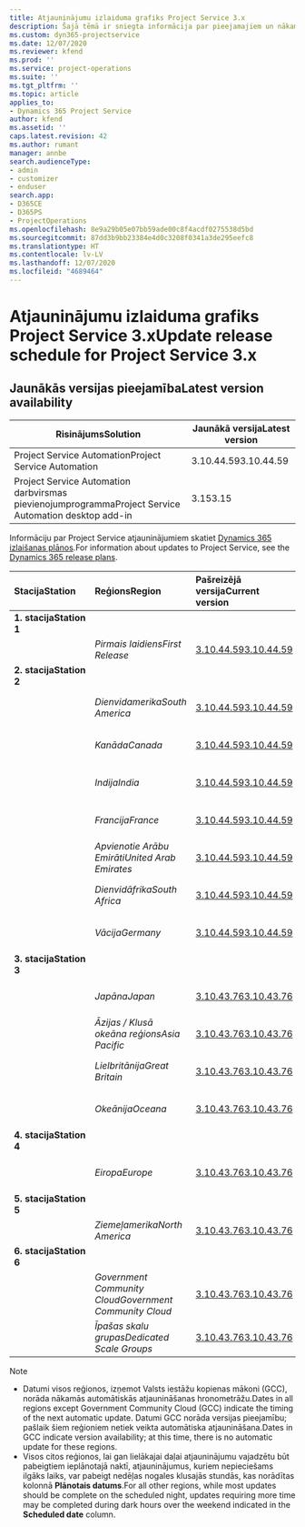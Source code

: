 ```yaml
---
title: Atjauninājumu izlaiduma grafiks Project Service 3.x
description: Šajā tēmā ir sniegta informācija par pieejamajiem un nākamajiem Dynamics 365 Project Service Automation laidieniem.
ms.custom: dyn365-projectservice
ms.date: 12/07/2020
ms.reviewer: kfend
ms.prod: ''
ms.service: project-operations
ms.suite: ''
ms.tgt_pltfrm: ''
ms.topic: article
applies_to:
- Dynamics 365 Project Service
author: kfend
ms.assetid: ''
caps.latest.revision: 42
ms.author: rumant
manager: annbe
search.audienceType:
- admin
- customizer
- enduser
search.app:
- D365CE
- D365PS
- ProjectOperations
ms.openlocfilehash: 8e9a29b05e07bb59ade00c8f4acdf0275538d5bd
ms.sourcegitcommit: 87dd3b9bb23384e4d0c3208f0341a3de295eefc8
ms.translationtype: HT
ms.contentlocale: lv-LV
ms.lasthandoff: 12/07/2020
ms.locfileid: "4689464"
---
```

# <a name="update-release-schedule-for-project-service-3x"></a><span data-ttu-id="93606-103">Atjauninājumu izlaiduma grafiks Project Service 3.x</span><span class="sxs-lookup"><span data-stu-id="93606-103">Update release schedule for Project Service 3.x</span></span>

## <a name="latest-version-availability"></a><span data-ttu-id="93606-104">Jaunākās versijas pieejamība</span><span class="sxs-lookup"><span data-stu-id="93606-104">Latest version availability</span></span>

| <span data-ttu-id="93606-105">Risinājums</span><span class="sxs-lookup"><span data-stu-id="93606-105">Solution</span></span>  | <span data-ttu-id="93606-106">Jaunākā versija</span><span class="sxs-lookup"><span data-stu-id="93606-106">Latest version</span></span> |
|-------|----|
| <span data-ttu-id="93606-107">Project Service Automation</span><span class="sxs-lookup"><span data-stu-id="93606-107">Project Service Automation</span></span>    | <span data-ttu-id="93606-108">3.10.44.59</span><span class="sxs-lookup"><span data-stu-id="93606-108">3.10.44.59</span></span> |
| <span data-ttu-id="93606-109">Project Service Automation darbvirsmas pievienojumprogramma</span><span class="sxs-lookup"><span data-stu-id="93606-109">Project Service Automation desktop add-in</span></span>                | <span data-ttu-id="93606-110">3.15</span><span class="sxs-lookup"><span data-stu-id="93606-110">3.15</span></span>          |

<span data-ttu-id="93606-111">Informāciju par Project Service atjauninājumiem skatiet [Dynamics 365 izlaišanas plānos](https://docs.microsoft.com/dynamics365/release-plans/).</span><span class="sxs-lookup"><span data-stu-id="93606-111">For information about updates to Project Service, see the [Dynamics 365 release plans](https://docs.microsoft.com/dynamics365/release-plans/).</span></span> 

| <span data-ttu-id="93606-112">Stacija</span><span class="sxs-lookup"><span data-stu-id="93606-112">Station</span></span>  | <span data-ttu-id="93606-113">Reģions</span><span class="sxs-lookup"><span data-stu-id="93606-113">Region</span></span> | <span data-ttu-id="93606-114">Pašreizējā versija</span><span class="sxs-lookup"><span data-stu-id="93606-114">Current version</span></span> | <span data-ttu-id="93606-115">Nākamā versija</span><span class="sxs-lookup"><span data-stu-id="93606-115">Next version</span></span> |  <span data-ttu-id="93606-116">Plānotais datums</span><span class="sxs-lookup"><span data-stu-id="93606-116">Scheduled date</span></span>
| :---   | :---   | :---   | :---   |:---   |         
|<span data-ttu-id="93606-117"><strong>1. stacija</strong></span><span class="sxs-lookup"><span data-stu-id="93606-117"><strong>Station 1</strong></span></span> | |  |  | |
| | <span data-ttu-id="93606-118"><i>Pirmais laidiens</i></span><span class="sxs-lookup"><span data-stu-id="93606-118"><i>First Release</i></span></span> | [<span data-ttu-id="93606-119">3.10.44.59</span><span class="sxs-lookup"><span data-stu-id="93606-119">3.10.44.59</span></span>](whats-new-ur-26.md) | <span data-ttu-id="93606-120">TBD</span><span class="sxs-lookup"><span data-stu-id="93606-120">TBD</span></span> | <span data-ttu-id="93606-121">2021. gada 8. janvāris</span><span class="sxs-lookup"><span data-stu-id="93606-121">January 8, 2021</span></span>
|<span data-ttu-id="93606-122"><strong>2. stacija</strong></span><span class="sxs-lookup"><span data-stu-id="93606-122"><strong>Station 2</strong></span></span> | |  |  | |
| | <span data-ttu-id="93606-123"><i>Dienvidamerika</i></span><span class="sxs-lookup"><span data-stu-id="93606-123"><i>South America</i></span></span> | [<span data-ttu-id="93606-124">3.10.44.59</span><span class="sxs-lookup"><span data-stu-id="93606-124">3.10.44.59</span></span>](whats-new-ur-26.md) | <span data-ttu-id="93606-125">TBD</span><span class="sxs-lookup"><span data-stu-id="93606-125">TBD</span></span> | <span data-ttu-id="93606-126">2021. gada 15. janvāris</span><span class="sxs-lookup"><span data-stu-id="93606-126">January 15, 2021</span></span>
| | <span data-ttu-id="93606-127"><i>Kanāda</i></span><span class="sxs-lookup"><span data-stu-id="93606-127"><i>Canada</i></span></span> | [<span data-ttu-id="93606-128">3.10.44.59</span><span class="sxs-lookup"><span data-stu-id="93606-128">3.10.44.59</span></span>](whats-new-ur-26.md) | <span data-ttu-id="93606-129">TBD</span><span class="sxs-lookup"><span data-stu-id="93606-129">TBD</span></span> | <span data-ttu-id="93606-130">2021. gada 15. janvāris</span><span class="sxs-lookup"><span data-stu-id="93606-130">January 15, 2021</span></span>
| | <span data-ttu-id="93606-131"><i>Indija</i></span><span class="sxs-lookup"><span data-stu-id="93606-131"><i>India</i></span></span> | [<span data-ttu-id="93606-132">3.10.44.59</span><span class="sxs-lookup"><span data-stu-id="93606-132">3.10.44.59</span></span>](whats-new-ur-26.md) | <span data-ttu-id="93606-133">TBD</span><span class="sxs-lookup"><span data-stu-id="93606-133">TBD</span></span> | <span data-ttu-id="93606-134">2021. gada 15. janvāris</span><span class="sxs-lookup"><span data-stu-id="93606-134">January 15, 2021</span></span>
| | <span data-ttu-id="93606-135"><i>Francija</i></span><span class="sxs-lookup"><span data-stu-id="93606-135"><i>France</i></span></span> | [<span data-ttu-id="93606-136">3.10.44.59</span><span class="sxs-lookup"><span data-stu-id="93606-136">3.10.44.59</span></span>](whats-new-ur-26.md) | <span data-ttu-id="93606-137">TBD</span><span class="sxs-lookup"><span data-stu-id="93606-137">TBD</span></span> | <span data-ttu-id="93606-138">2021. gada 15. janvāris</span><span class="sxs-lookup"><span data-stu-id="93606-138">January 15, 2021</span></span>
| | <span data-ttu-id="93606-139"><i>Apvienotie Arābu Emirāti</i></span><span class="sxs-lookup"><span data-stu-id="93606-139"><i>United Arab Emirates</i></span></span> | [<span data-ttu-id="93606-140">3.10.44.59</span><span class="sxs-lookup"><span data-stu-id="93606-140">3.10.44.59</span></span>](whats-new-ur-26.md) | <span data-ttu-id="93606-141">TBD</span><span class="sxs-lookup"><span data-stu-id="93606-141">TBD</span></span> | <span data-ttu-id="93606-142">2021. gada 15. janvāris</span><span class="sxs-lookup"><span data-stu-id="93606-142">January 15, 2021</span></span>
| | <span data-ttu-id="93606-143"><i>Dienvidāfrika</i></span><span class="sxs-lookup"><span data-stu-id="93606-143"><i>South Africa</i></span></span> | [<span data-ttu-id="93606-144">3.10.44.59</span><span class="sxs-lookup"><span data-stu-id="93606-144">3.10.44.59</span></span>](whats-new-ur-26.md) | <span data-ttu-id="93606-145">TBD</span><span class="sxs-lookup"><span data-stu-id="93606-145">TBD</span></span> | <span data-ttu-id="93606-146">2021. gada 15. janvāris</span><span class="sxs-lookup"><span data-stu-id="93606-146">January 15, 2021</span></span>
| | <span data-ttu-id="93606-147"><i>Vācija</i></span><span class="sxs-lookup"><span data-stu-id="93606-147"><i>Germany</i></span></span> | [<span data-ttu-id="93606-148">3.10.44.59</span><span class="sxs-lookup"><span data-stu-id="93606-148">3.10.44.59</span></span>](whats-new-ur-26.md) | <span data-ttu-id="93606-149">TBD</span><span class="sxs-lookup"><span data-stu-id="93606-149">TBD</span></span> | <span data-ttu-id="93606-150">2021. gada 15. janvāris</span><span class="sxs-lookup"><span data-stu-id="93606-150">January 15, 2021</span></span>
|<span data-ttu-id="93606-151"><strong>3. stacija</strong></span><span class="sxs-lookup"><span data-stu-id="93606-151"><strong>Station 3</strong></span></span> | |  |  | |
| | <span data-ttu-id="93606-152"><i>Japāna</i></span><span class="sxs-lookup"><span data-stu-id="93606-152"><i>Japan</i></span></span> | [<span data-ttu-id="93606-153">3.10.43.76</span><span class="sxs-lookup"><span data-stu-id="93606-153">3.10.43.76</span></span>](whats-new-ur-25.md) | [<span data-ttu-id="93606-154">3.10.44.59</span><span class="sxs-lookup"><span data-stu-id="93606-154">3.10.44.59</span></span>](whats-new-ur-26.md) | <span data-ttu-id="93606-155">2020. gada 11. decembris</span><span class="sxs-lookup"><span data-stu-id="93606-155">December 11, 2020</span></span>
| | <span data-ttu-id="93606-156"><i>Āzijas / Klusā okeāna reģions</i></span><span class="sxs-lookup"><span data-stu-id="93606-156"><i>Asia Pacific</i></span></span> | [<span data-ttu-id="93606-157">3.10.43.76</span><span class="sxs-lookup"><span data-stu-id="93606-157">3.10.43.76</span></span>](whats-new-ur-25.md) | [<span data-ttu-id="93606-158">3.10.44.59</span><span class="sxs-lookup"><span data-stu-id="93606-158">3.10.44.59</span></span>](whats-new-ur-26.md) | <span data-ttu-id="93606-159">2020. gada 11. decembris</span><span class="sxs-lookup"><span data-stu-id="93606-159">December 11, 2020</span></span>
| | <span data-ttu-id="93606-160"><i>Lielbritānija</i></span><span class="sxs-lookup"><span data-stu-id="93606-160"><i>Great Britain</i></span></span> | [<span data-ttu-id="93606-161">3.10.43.76</span><span class="sxs-lookup"><span data-stu-id="93606-161">3.10.43.76</span></span>](whats-new-ur-25.md) | [<span data-ttu-id="93606-162">3.10.44.59</span><span class="sxs-lookup"><span data-stu-id="93606-162">3.10.44.59</span></span>](whats-new-ur-26.md) | <span data-ttu-id="93606-163">2020. gada 11. decembris</span><span class="sxs-lookup"><span data-stu-id="93606-163">December 11, 2020</span></span>
| | <span data-ttu-id="93606-164"><i>Okeānija</i></span><span class="sxs-lookup"><span data-stu-id="93606-164"><i>Oceana</i></span></span> | [<span data-ttu-id="93606-165">3.10.43.76</span><span class="sxs-lookup"><span data-stu-id="93606-165">3.10.43.76</span></span>](whats-new-ur-25.md) | [<span data-ttu-id="93606-166">3.10.44.59</span><span class="sxs-lookup"><span data-stu-id="93606-166">3.10.44.59</span></span>](whats-new-ur-26.md) | <span data-ttu-id="93606-167">2020. gada 11. decembris</span><span class="sxs-lookup"><span data-stu-id="93606-167">December 11, 2020</span></span>
|<span data-ttu-id="93606-168"><strong>4. stacija</strong></span><span class="sxs-lookup"><span data-stu-id="93606-168"><strong>Station 4</strong></span></span> | |  |  | |
| | <span data-ttu-id="93606-169"><i>Eiropa</i></span><span class="sxs-lookup"><span data-stu-id="93606-169"><i>Europe</i></span></span> | [<span data-ttu-id="93606-170">3.10.43.76</span><span class="sxs-lookup"><span data-stu-id="93606-170">3.10.43.76</span></span>](whats-new-ur-25.md) | [<span data-ttu-id="93606-171">3.10.44.59</span><span class="sxs-lookup"><span data-stu-id="93606-171">3.10.44.59</span></span>](whats-new-ur-26.md) | <span data-ttu-id="93606-172">2020. gada 18. decembris</span><span class="sxs-lookup"><span data-stu-id="93606-172">December 18, 2020</span></span>
|<span data-ttu-id="93606-173"><strong>5. stacija</strong></span><span class="sxs-lookup"><span data-stu-id="93606-173"><strong>Station 5</strong></span></span> | |  |  | |
| | <span data-ttu-id="93606-174"><i>Ziemeļamerika</i></span><span class="sxs-lookup"><span data-stu-id="93606-174"><i>North America</i></span></span> | [<span data-ttu-id="93606-175">3.10.43.76</span><span class="sxs-lookup"><span data-stu-id="93606-175">3.10.43.76</span></span>](whats-new-ur-25.md) | [<span data-ttu-id="93606-176">3.10.44.59</span><span class="sxs-lookup"><span data-stu-id="93606-176">3.10.44.59</span></span>](whats-new-ur-26.md) | <span data-ttu-id="93606-177">2021. gada 8. janvāris</span><span class="sxs-lookup"><span data-stu-id="93606-177">January 8, 2021</span></span>
|<span data-ttu-id="93606-178"><strong>6. stacija</strong></span><span class="sxs-lookup"><span data-stu-id="93606-178"><strong>Station 6</strong></span></span> | |  |  | |
| | <span data-ttu-id="93606-179"><i>Government Community Cloud</i></span><span class="sxs-lookup"><span data-stu-id="93606-179"><i>Government Community Cloud</i></span></span> | [<span data-ttu-id="93606-180">3.10.43.76</span><span class="sxs-lookup"><span data-stu-id="93606-180">3.10.43.76</span></span>](whats-new-ur-25.md) | [<span data-ttu-id="93606-181">3.10.44.59</span><span class="sxs-lookup"><span data-stu-id="93606-181">3.10.44.59</span></span>](whats-new-ur-26.md) | <span data-ttu-id="93606-182">2021. gada 8. janvāris</span><span class="sxs-lookup"><span data-stu-id="93606-182">January 8, 2021</span></span>
| | <span data-ttu-id="93606-183"><i>Īpašas skalu grupas</i></span><span class="sxs-lookup"><span data-stu-id="93606-183"><i>Dedicated Scale Groups</i></span></span> | [<span data-ttu-id="93606-184">3.10.43.76</span><span class="sxs-lookup"><span data-stu-id="93606-184">3.10.43.76</span></span>](whats-new-ur-25.md) | [<span data-ttu-id="93606-185">3.10.44.59</span><span class="sxs-lookup"><span data-stu-id="93606-185">3.10.44.59</span></span>](whats-new-ur-26.md) | <span data-ttu-id="93606-186">2021. gada 15. janvāris</span><span class="sxs-lookup"><span data-stu-id="93606-186">January 15, 2021</span></span>

>[!Note]
> - <span data-ttu-id="93606-187">Datumi visos reģionos, izņemot Valsts iestāžu kopienas mākoni (GCC), norāda nākamās automātiskās atjaunināšanas hronometrāžu.</span><span class="sxs-lookup"><span data-stu-id="93606-187">Dates in all regions except Government Community Cloud (GCC) indicate the timing of the next automatic update.</span></span> <span data-ttu-id="93606-188">Datumi GCC norāda versijas pieejamību; pašlaik šiem reģioniem netiek veikta automātiska atjaunināšana.</span><span class="sxs-lookup"><span data-stu-id="93606-188">Dates in GCC indicate version availability; at this time, there is no automatic update for these regions.</span></span>
> - <span data-ttu-id="93606-189">Visos citos reģionos, lai gan lielākajai daļai atjauninājumu vajadzētu būt pabeigtiem ieplānotajā naktī, atjauninājumus, kuriem nepieciešams ilgāks laiks, var pabeigt nedēļas nogales klusajās stundās, kas norādītas kolonnā **Plānotais datums**.</span><span class="sxs-lookup"><span data-stu-id="93606-189">For all other regions, while most updates should be complete on the scheduled night, updates requiring more time may be completed during dark hours over the weekend indicated in the **Scheduled date** column.</span></span>
